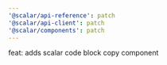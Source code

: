 ```yaml
---
'@scalar/api-reference': patch
'@scalar/api-client': patch
'@scalar/components': patch
---
```


feat: adds scalar code block copy component
